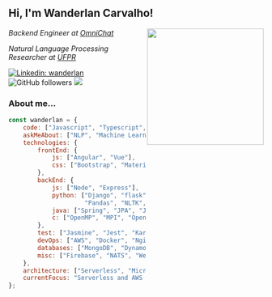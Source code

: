 <h2>Hi, I'm Wanderlan Carvalho!</h2>
<img align='right' src="https://giffiles.alphacoders.com/136/13626.gif" width="230">
<p><em>Backend Engineer at <a href="https://omni.chat/">OmniChat</a></em></p>
<p><em>Natural Language Processing Researcher at <a href="http://www.prppg.ufpr.br/ppginformatica/?lang=pb">UFPR</a></em></p>

[![Linkedin: wanderlan](https://img.shields.io/badge/-wanderlan-blue?style=flat-square&logo=Linkedin&logoColor=white&link=https://www.linkedin.com/in/wanderlan-alecio-de-carvalho-7283b6151/)](https://www.linkedin.com/in/wanderlan-alecio-de-carvalho-7283b6151/)
![GitHub followers](https://img.shields.io/github/followers/wandercap?label=Follow&style=social)
![](https://visitor-badge.glitch.me/badge?page_id=wandercap.wandercap)

### About me...

```javascript
const wanderlan = {
    code: ["Javascript", "Typescript", "Python", "Java", "C"],
    askMeAbout: ["NLP", "Machine Learning", "Web Dev", "MMORPG", "Prog Metal", "Animes"],
    technologies: {
        frontEnd: {
            js: ["Angular", "Vue"],
            css: ["Bootstrap", "Material"]
        },
        backEnd: {
            js: ["Node", "Express"],
            python: ["Django", "flask", "PyTorch", "Tensorflow", "Keras", "SciKit-Learn",
                     "Pandas", "NLTK", "SciPy", "Matplotlib", "spaCy", "Gensim"],
            java: ["Spring", "JPA", "JSF", "JFX"],
            c: ["OpenMP", "MPI", "OpenCV"]
        },
        test: ["Jasmine", "Jest", "Karma"],
        devOps: ["AWS", "Docker", "Nginx", "SemaphoreCI", "Jenkins", "CloudFormation"],
        databases: ["MongoDB", "DynamoDB", "RedShift", "SQLServer", "PostgressSQL", "MySQL"],
        misc: ["Firebase", "NATS", "Webpack", "Gulp"]
    },
    architecture: ["Serverless", "Microservices", "PWA", "SPA", "Micro FrontEnd"],
    currentFocus: "Serverless and AWS Lambda"
};
```
